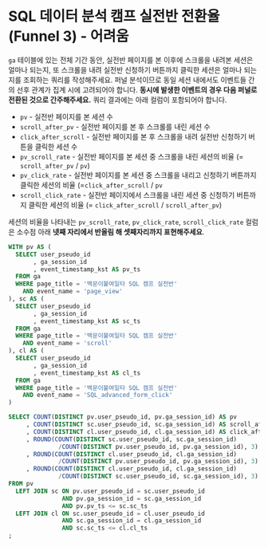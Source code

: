 # SQL 데이터 분석 캠프 실전반 전환율 (Funnel 3) - 어려움
`ga` 테이블에 있는 전체 기간 동안, 실전반 페이지를 본 이후에 스크롤을 내려본 세션은 얼마나 되는지, 또 스크롤을 내려 실전반 신청하기 버튼까지 클릭한 세션은 얼마나 되는지를 조회하는 쿼리를 작성해주세요. 퍼널 분석이므로 동일 세션 내에서도 이벤트들 간의 선후 관계가 집계 시에 고려되어야 합니다. **동시에 발생한 이벤트의 경우 다음 퍼널로 전환된 것으로 간주해주세요.** 쿼리 결과에는 아래 컬럼이 포함되어야 합니다.

- `pv` - 실전반 페이지를 본 세션 수
- `scroll_after_pv` - 실전반 페이지를 본 후 스크롤를 내린 세션 수
- `click_after_scroll` - 실전반 페이지를 본 후 스크롤을 내려 실전반 신청하기 버튼을 클릭한 세션 수
- `pv_scroll_rate` - 실전반 페이지를 본 세션 중 스크롤을 내린 세션의 비율 (= `scroll_after_pv` / `pv`)
- `pv_click_rate` - 실전반 페이지를 본 세션 중 스크롤을 내리고 신청하기 버튼까지 클릭한 세션의 비율 (=`click_after_scroll` / `pv`
- `scroll_click_rate` - 실전반 페이지에서 스크롤을 내린 세션 중 신청하기 버튼까지 클릭한 세션의 비율 (= `click_after_scroll` / `scroll_after_pv`)

세션의 비율을 나타내는 `pv_scroll_rate`, `pv_click_rate`, `scroll_click_rate` 컬럼은 소수점 아래 **넷째 자리에서 반올림 해 셋째자리까지 표현해주세요**.

```sql
WITH pv AS (
  SELECT user_pseudo_id
       , ga_session_id
       , event_timestamp_kst AS pv_ts
  FROM ga 
  WHERE page_title = '백문이불여일타 SQL 캠프 실전반'
    AND event_name = 'page_view'
), sc AS (
  SELECT user_pseudo_id
       , ga_session_id
       , event_timestamp_kst AS sc_ts
  FROM ga 
  WHERE page_title = '백문이불여일타 SQL 캠프 실전반'
    AND event_name = 'scroll'
), cl AS (
  SELECT user_pseudo_id
       , ga_session_id
       , event_timestamp_kst AS cl_ts
  FROM ga 
  WHERE page_title = '백문이불여일타 SQL 캠프 실전반'
    AND event_name = 'SQL_advanced_form_click'
)

SELECT COUNT(DISTINCT pv.user_pseudo_id, pv.ga_session_id) AS pv 
     , COUNT(DISTINCT sc.user_pseudo_id, sc.ga_session_id) AS scroll_after_pv
     , COUNT(DISTINCT cl.user_pseudo_id, cl.ga_session_id) AS click_after_scroll
     , ROUND(COUNT(DISTINCT sc.user_pseudo_id, sc.ga_session_id)
              /COUNT(DISTINCT pv.user_pseudo_id, pv.ga_session_id), 3) AS pv_scroll_rate
     , ROUND(COUNT(DISTINCT cl.user_pseudo_id, cl.ga_session_id)
              /COUNT(DISTINCT pv.user_pseudo_id, pv.ga_session_id), 3) AS pv_click_rate
     , ROUND(COUNT(DISTINCT cl.user_pseudo_id, cl.ga_session_id)
              /COUNT(DISTINCT sc.user_pseudo_id, sc.ga_session_id), 3) AS scroll_click_rate
FROM pv
  LEFT JOIN sc ON pv.user_pseudo_id = sc.user_pseudo_id
               AND pv.ga_session_id = sc.ga_session_id
               AND pv.pv_ts <= sc.sc_ts
  LEFT JOIN cl ON sc.user_pseudo_id = cl.user_pseudo_id
               AND sc.ga_session_id = cl.ga_session_id
               AND sc.sc_ts <= cl.cl_ts
;
```
